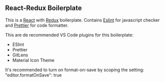 ## React-Redux Boilerplate

This is a [React](https://reactjs.org/) with [Redux](https://redux.js.org/) boilerplate.
Contains [Eslint](https://eslint.org/) for javascript checker and [Prettier](https://github.com/prettier/prettier) for code formatter.

This are de recommended VS Code plugins for this boilerplate:

-   ESlint
-   Prettier
-   GitLens
-   Material Icon Theme

It's recommended to turn on format-on-save by scoping the setting: "editor.formatOnSave": true
